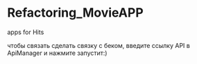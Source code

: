 # Refactoring_MovieAPP
apps for Hits

чтобы связать сделать связку с беком, введите ссылку API в ApiManager и нажмите запустит:) 
